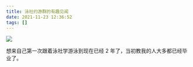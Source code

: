 ```yaml
---
title: 泳社约游群的有趣见闻
date: 2021-11-23 12:36:52
tags: []
---
```


![](https://pic.mcac.cc/202212310103930.png)

想来自己第一次跟着泳社学游泳到现在已经 2 年了，当初教我的人大多都已经毕业了。
